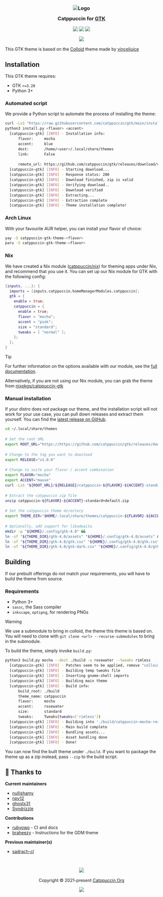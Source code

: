 <h3 align="center">
  <img src="https://raw.githubusercontent.com/catppuccin/catppuccin/main/assets/logos/exports/1544x1544_circle.png" width="100" alt="Logo"/><br/>
  <img src="https://raw.githubusercontent.com/catppuccin/catppuccin/main/assets/misc/transparent.png" height="30" width="0px"/>
  Catppuccin for <a href="https://gtk.org/">GTK</a>
  <img src="./assets/screenshot.png" height="30" width="0px"/>
</h3>

<p align="center">
  <a href="https://github.com/catppuccin/gtk/stargazers"><img src="https://img.shields.io/github/stars/catppuccin/gtk?colorA=363a4f&colorB=b7bdf8&style=for-the-badge"></a>
  <a href="https://github.com/catppuccin/gtk/issues"><img src="https://img.shields.io/github/issues/catppuccin/gtk?colorA=363a4f&colorB=f5a97f&style=for-the-badge"></a>
  <a href="https://github.com/catppuccin/gtk/contributors"><img src="https://img.shields.io/github/contributors/catppuccin/gtk?colorA=363a4f&colorB=a6da95&style=for-the-badge"></a>
</p>

<p align="center">
  <img src="assets/res.webp"/>
</p>

This GTK theme is based on the [Colloid](https://github.com/vinceliuice/Colloid-gtk-theme) theme made by [vinceliuice](https://github.com/vinceliuice)

## Installation

This GTK theme requires:

- GTK `>=3.20`
- Python 3+

### Automated script

We provide a Python script to automate the process of installing the theme:

```bash
curl -LsS "https://raw.githubusercontent.com/catppuccin/gtk/main/install.py" -o install.py
python3 install.py <flavor> <accent>
  [catppuccin-gtk] [INFO] - Installation info:
      flavor:     mocha
      accent:     blue
      dest:       /home/<user>/.local/share/themes
      link:       False

      remote_url: https://github.com/catppuccin/gtk/releases/download/v1.0.0-alpha/catppuccin-mocha-blue-standard+default.zip
  [catppuccin-gtk] [INFO] - Starting download...
  [catppuccin-gtk] [INFO] - Response status: 200
  [catppuccin-gtk] [INFO] - Download finished, zip is valid
  [catppuccin-gtk] [INFO] - Verifying download..
  [catppuccin-gtk] [INFO] - Download verified
  [catppuccin-gtk] [INFO] - Extracting...
  [catppuccin-gtk] [INFO] - Extraction complete
  [catppuccin-gtk] [INFO] - Theme installation complete! 
```

### Arch Linux

With your favourite AUR helper, you can install your flavor of choice:

```bash
yay -S catppuccin-gtk-theme-<flavor>
paru -S catppuccin-gtk-theme-<flavor>
```

### Nix

We have created a Nix module ([catppuccin/nix](https://github.com/catppuccin/nix)) for theming apps under Nix, and recommend that you use it.
You can set up our Nix module for GTK with the following config:

```nix
{inputs, ...}: {
  imports = [inputs.catppuccin.homeManagerModules.catppuccin];
  gtk = {
    enable = true;
    catppuccin = {
      enable = true;
      flavor = "mocha";
      accent = "pink";
      size = "standard";
      tweaks = [ "normal" ];
    };
  };
}
```

> [!TIP]
> For further information on the options available with our module, see the [full documentation](https://github.com/catppuccin/nix/blob/main/docs/home-manager-options.md#gtkcatppuccinenable).

Alternatively, if you are not using our Nix module, you can grab the theme from [nixpkgs/catppuccin-gtk](https://github.com/NixOS/nixpkgs/blob/master/pkgs/data/themes/catppuccin-gtk/default.nix)

### Manual installation

If your distro does not package our theme, and the installation script will not work for your use case, you can pull down releases and extract them yourself. You can find the [latest release on GitHub](https://github.com/catppuccin/gtk/releases/latest).

```bash
cd ~/.local/share/themes

# Set the root URL
export ROOT_URL="https://https://github.com/catppuccin/gtk/releases/download"

# Change to the tag you want to download
export RELEASE="v1.0.0"
  
# Change to suite your flavor / accent combination
export FLAVOR="mocha"
export ACCENT="mauve"
curl -LsS "${ROOT_URL}/${RELEASE}/catppuccin-${FLAVOR}-${ACCENT}-standard+default.zip"

# Extract the catppuccin zip file
unzip catppuccin-${FLAVOR}-${ACCENT}-standard+default.zip

# Set the catppuccin theme directory
export THEME_DIR="$HOME/.local/share/themes/catppuccin-${FLAVOR}-${ACCENT}-standard+default"

# Optionally, add support for libadwaita
mkdir -p "${HOME}/.config/gtk-4.0" && 
ln -sf "${THEME_DIR}/gtk-4.0/assets" "${HOME}/.config/gtk-4.0/assets" &&
ln -sf "${THEME_DIR}/gtk-4.0/gtk.css" "${HOME}/.config/gtk-4.0/gtk.css" &&
ln -sf "${THEME_DIR}/gtk-4.0/gtk-dark.css" "${HOME}/.config/gtk-4.0/gtk-dark.css"
```

## Building

If our prebuilt offerings do not match your requirements, you will have to build the theme from source.

### Requirements

- Python 3+
- `sassc`, the Sass compiler
- `inkscape`, `optipng`, for rendering PNGs

> [!WARNING]
> We use a submodule to bring in colloid, the theme this theme is based on. You will need to clone
> with `git clone <url> --recurse-submodules` to bring in the submodule.

To build the theme, simply invoke `build.py`:

```bash
python3 build.py mocha --dest ./build -a rosewater --tweaks rimless
  [catppuccin-gtk] [INFO] - Patches seem to be applied, remove "colloid/.patched" to force application (this may fail)
  [catppuccin-gtk] [INFO] - Building temp tweaks file
  [catppuccin-gtk] [INFO] - Inserting gnome-shell imports
  [catppuccin-gtk] [INFO] - Building main theme
  [catppuccin-gtk] [INFO] - Build info:
      build_root: ./build
      theme_name: catppuccin
      flavor:     mocha
      accent:     rosewater
      size:       standard
      tweaks:     Tweaks(tweaks=['rimless'])
  [catppuccin-gtk] [INFO] - Building into './build/catppuccin-mocha-rosewater-standard+rimless'...
  [catppuccin-gtk] [INFO] - Main build complete
  [catppuccin-gtk] [INFO] - Bundling assets...
  [catppuccin-gtk] [INFO] - Asset bundling done
  [catppuccin-gtk] [INFO] - Done!
```

You can now find the built theme under `./build`. If you want to package the theme up as a zip instead, pass `--zip` to the build script.

## 💝 Thanks to

**Current maintainers**

- [nullishamy](https://github.com/nullishamy)
- [npv12](https://github.com/npv12)
- [ghostx31](https://github.com/ghostx31)
- [Syndrizzle](https://github.com/Syndrizzle)

**Contributions**

- [rubyowo](https://github.com/rubyowo) - CI and docs
- [braheezy](https://github.com/braheezy) - Instructions for the GDM theme

**Previous maintainer(s)**

- [sadrach-cl](https://github.com/sadrach-cl)

&nbsp;

<p align="center"><img src="https://raw.githubusercontent.com/catppuccin/catppuccin/main/assets/footers/gray0_ctp_on_line.svg?sanitize=true" /></p>
<p align="center">Copyright &copy; 2021-present <a href="https://github.com/catppuccin" target="_blank">Catppuccin Org</a>
<p align="center"><a href="https://github.com/catppuccin/gtk/blob/main/LICENSE"><img src="https://img.shields.io/static/v1.svg?style=for-the-badge&label=License&message=GPLv3&logoColor=d9e0ee&colorA=363a4f&colorB=b7bdf8"/></a></p>
